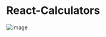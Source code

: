 # React-Calculators
![image](https://github.com/SaiDarshan2003/React-Calculators/assets/94692595/d80a0eeb-20cb-4735-ae79-2d05c077226e)
